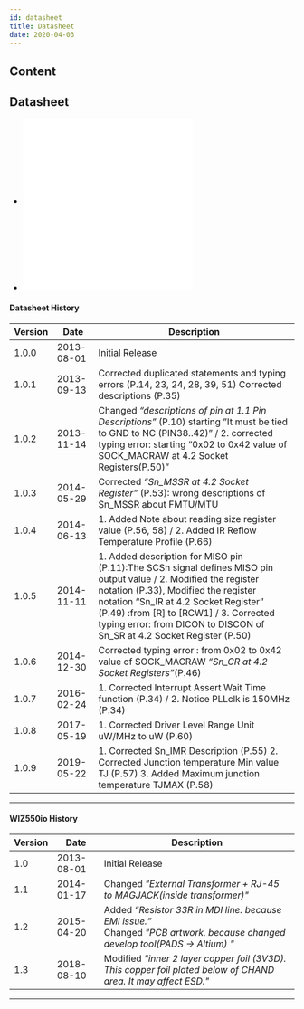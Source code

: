 ```yaml
---
id: datasheet
title: Datasheet
date: 2020-04-03
---
```



## Content

## Datasheet

  - ![W5500 Datasheet v1.0.9 -
    English](/document_framework/img/products/w5500/w5500_ds_v109e.pdf)
  - ![W5500 Datasheet v1.0.9 -
    Korean](/document_framework/img/products/w5500/w5500_ds_v109k.pdf)

#### Datasheet History

| Version | Date       | Description                                                                                                                                                                                                                                                                                                                 |
| ------- | ---------- | --------------------------------------------------------------------------------------------------------------------------------------------------------------------------------------------------------------------------------------------------------------------------------------------------------------------------- |
| 1.0.0   | 2013-08-01 | Initial Release                                                                                                                                                                                                                                                                                                             |
| 1.0.1   | 2013-09-13 | Corrected duplicated statements and typing errors (P.14, 23, 24, 28, 39, 51) Corrected descriptions (P.35)                                                                                                                                                                                                                  |
| 1.0.2   | 2013-11-14 | Changed *“descriptions of pin at 1.1 Pin Descriptions”* (P.10) starting ”It must be tied to GND to NC (PIN38..42)” / 2. corrected typing error: starting “0x02 to 0x42 value of SOCK\_MACRAW at 4.2 Socket Registers(P.50)”                                                                                                 |
| 1.0.3   | 2014-05-29 | Corrected *“Sn\_MSSR at 4.2 Socket Register”* (P.53): wrong descriptions of Sn\_MSSR about FMTU/MTU                                                                                                                                                                                                                         |
| 1.0.4   | 2014-06-13 | 1\. Added Note about reading size register value (P.56, 58) / 2. Added IR Reflow Temperature Profile (P.66)                                                                                                                                                                                                                 |
| 1.0.5   | 2014-11-11 | 1\. Added description for MISO pin (P.11):The SCSn signal defines MISO pin output value / 2. Modified the register notation (P.33), Modified the register notation “Sn\_IR at 4.2 Socket Register” (P.49) :from \[R\] to \[RCW1\] / 3. Corrected typing error: from DICON to DISCON of Sn\_SR at 4.2 Socket Register (P.50) |
| 1.0.6   | 2014-12-30 | Corrected typing error : from 0x02 to 0x42 value of SOCK\_MACRAW *“Sn\_CR at 4.2 Socket Registers”*(P.46)                                                                                                                                                                                                                   |
| 1.0.7   | 2016-02-24 | 1\. Corrected Interrupt Assert Wait Time function (P.34) / 2. Notice PLLclk is 150MHz (P.34)                                                                                                                                                                                                                                |
| 1.0.8   | 2017-05-19 | 1\. Corrected Driver Level Range Unit uW/MHz to uW (P.60)                                                                                                                                                                                                                                                                   |
| 1.0.9   | 2019-05-22 | 1\. Corrected Sn\_IMR Description (P.55) 2. Corrected Junction temperature Min value TJ (P.57) 3. Added Maximum junction temperature TJMAX (P.58)                                                                                                                                                                           |

-----

#### WIZ550io History

<table>
<thead>
<tr class="header">
<th>Version</th>
<th>Date</th>
<th>Description</th>
</tr>
</thead>
<tbody>
<tr class="odd">
<td>1.0</td>
<td>2013-08-01</td>
<td>Initial Release</td>
</tr>
<tr class="even">
<td>1.1</td>
<td>2014-01-17</td>
<td>Changed <em>"External Transformer + RJ-45 to MAGJACK(inside transformer)"</em></td>
</tr>
<tr class="odd">
<td>1.2</td>
<td>2015-04-20</td>
<td>Added <em>“Resistor 33R in MDI line. because EMI issue.”</em><br />
Changed <em>"PCB artwork. because changed develop tool(PADS -&gt; Altium) "</em></td>
</tr>
<tr class="even">
<td>1.3</td>
<td>2018-08-10</td>
<td>Modified <em>"inner 2 layer copper foil (3V3D). This copper foil plated below of CHAND area. It may affect ESD."</em></td>
</tr>
</tbody>
</table>

-----

